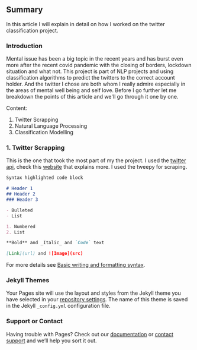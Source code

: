 ## Summary

In this article I will explain in detail on how I worked on the twitter classification project.

### Introduction

Mental issue has been a big topic in the recent years and has burst even more after the recent covid pandemic with the closing of borders, lockdown situation and what not.
This project is part of NLP projects and using classification algorithms to predict the twitters to the correct account holder. And the twitter I chose are both whom I really admire especially in the areas of mental well being and self love. Before I go further let me breakdown the points of this article and we'll go through it one by one.

Content:

1. Twitter Scrapping
2. Natural Language Processing
3. Classification Modelling


### 1. Twitter Scrapping

This is the one that took the most part of my the project. I used the [twitter api](https://developer.twitter.com/en/docs/twitter-api), check this [website](https://towardsdatascience.com/how-to-scrape-tweets-from-twitter-59287e20f0f1) that explains more. I used the tweepy for scraping.

```markdown
Syntax highlighted code block

# Header 1
## Header 2
### Header 3

- Bulleted
- List

1. Numbered
2. List

**Bold** and _Italic_ and `Code` text

[Link](url) and ![Image](src)
```

For more details see [Basic writing and formatting syntax](https://docs.github.com/en/github/writing-on-github/getting-started-with-writing-and-formatting-on-github/basic-writing-and-formatting-syntax).

### Jekyll Themes

Your Pages site will use the layout and styles from the Jekyll theme you have selected in your [repository settings](https://github.com/Mr-Ahmad-Khalil/Twitter_Classification/settings/pages). The name of this theme is saved in the Jekyll `_config.yml` configuration file.

### Support or Contact

Having trouble with Pages? Check out our [documentation](https://docs.github.com/categories/github-pages-basics/) or [contact support](https://support.github.com/contact) and we’ll help you sort it out.
